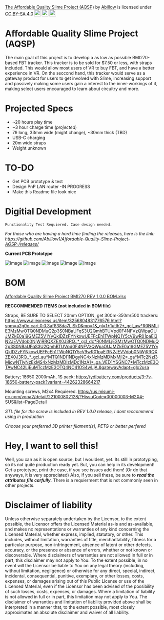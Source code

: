 <p xmlns:cc="http://creativecommons.org/ns#" xmlns:dct="http://purl.org/dc/terms/"><a property="dct:title" rel="cc:attributionURL" href="https://github.com/Abillow1/Affordable-Quality-Slime-Project-AQSP-/tree/main">The Affordable Quality Slime Project (AQSP)</a> by <a rel="cc:attributionURL dct:creator" property="cc:attributionName" href="https://github.com/Abillow1">Abillow</a> is licensed under <a href="https://creativecommons.org/licenses/by-sa/4.0/?ref=chooser-v1" target="_blank" rel="license noopener noreferrer" style="display:inline-block;">CC BY-SA 4.0<img style="height:22px!important;margin-left:3px;vertical-align:text-bottom;" src="https://mirrors.creativecommons.org/presskit/icons/cc.svg?ref=chooser-v1" alt=""><img style="height:22px!important;margin-left:3px;vertical-align:text-bottom;" src="https://mirrors.creativecommons.org/presskit/icons/by.svg?ref=chooser-v1" alt=""><img style="height:22px!important;margin-left:3px;vertical-align:text-bottom;" src="https://mirrors.creativecommons.org/presskit/icons/sa.svg?ref=chooser-v1" alt=""></a></p>

# Affordable Quality Slime Project (AQSP)

The main goal of this project is to develop a as low as possible BMI270-based FBT tracker. This tracker is to be sold for $7.50 or less, with straps included. This would allow most users of VR to buy FBT, and have a better experience in VR. On the seccond hand, this tracker would serve as a gateway product for users to get involved with Slime, increasing support and passively making some users gain a interest to the inner-workings of it, making select users encouraged to learn about circuitry and more.

# **Projected Specs**
- ~20 hours play time
- ~3 hour charge time (*projected*)
- 79 long, 33mm wide (might change), ~30mm thick (TBD)
- USB-C charging
- 20m wide straps
- Weight unknown

# TO-DO

- Get PCB prototype & test
- Design PnP LAN router -IN PROGRESS
- Make this Readme file look nice

# Digitial Development

    Functionality Test Requiered. Case design needed.

*For those who are having a hard time finding the releases, here is the link: https://github.com/Abillow1/Affordable-Quality-Slime-Project-AQSP-/releases/*
    
**Current PCB Prototype**

![image](https://github.com/user-attachments/assets/12741c01-e1e8-4656-9d9a-8cdb1c8714e8)
![image](https://github.com/user-attachments/assets/ad5b6b36-636c-4443-8428-7c053ddf7982)
![image](https://github.com/user-attachments/assets/374028b6-4a9c-4c0d-b48c-de3b9e4bee67)
![image](https://github.com/user-attachments/assets/df03f552-bde0-441e-ae3b-033dec7aac09)
![image](https://github.com/user-attachments/assets/709e26f4-396c-4d0c-88a7-3deacb4ae595)

# BOM

[Affordable Quality Slime Project BMI270 REV 1.0.0 BOM.xlsx](https://github.com/user-attachments/files/18340837/Affordable.Quality.Slime.Project.BMI270.REV.1.0.0.BOM.xlsx)

**RECCOMMENDED ITEMS (not included in BOM file)**

Straps, BE SURE TO SELECT 20mm OPTION, get 300m-350m/500 trackers: https://www.aliexpress.us/item/3256804831776576.html?spm=a2g0o.cart.0.0.3af838da7LiSkD&mp=1&_gl=1*1utlh2*_gcl_aw*R0NMLjE3MzMwOTQ0NDMuQ2p3S0NBaUFqS3U2QmhBTUVpd0F4NFVzQWpaOUJMZkE0a19GMEZ5V1YyQklDZzFYNkxwUEFFcEh1TWpNQ1Y5cV9wR01paEl3N2JEVVdob0NjWjRRQXZEX0J3RQ..*_gcl_dc*R0NMLjE3MzMwOTQ0NDMuQ2p3S0NBaUFqS3U2QmhBTUVpd0F4NFVzQWpaOUJMZkE0a19GMEZ5V1YyQklDZzFYNkxwUEFFcEh1TWpNQ1Y5cV9wR01paEl3N2JEVVdob0NjWjRRQXZEX0J3RQ..*_gcl_au*MTQ1NDI1NDgyNC4xNzMzMDMxMjI2*_ga*MTc2NzI3MjcwNTIyNzExMS4xNzMzMDIzMDc1NzA1*_ga_VED1YSGNC7*MTczMzE3OTAwNC42LjEuMTczMzE3OTQ4NC41OS4wLjA.&gatewayAdapt=glo2usa

Battery; 18650 2000mAh, 1S pack: https://ydlbattery.com/products/3-7v-18650-battery-pack?variant=44262328664217

Mounting screws, M2x4 Requiered. https://us.misumi-ec.com/vona2/detail/221000802128/?HissuCode=00000003-M2X4-SUS&list=PageDetail

*STL file for the screw is included in REV 1.0.0 release, I dont reccommend using in production*

*Choose your preferred 3D printer filament(s), PETG or better perfered*

# Hey, I want to sell this!

Well, you can as it is open source, but I wouldent, yet. Its still in prototyping, so its not quite production ready yet. But, you can help in its development! Get a prototype, print the case, if you see issues add them! (Or do that anyways, it is very appreciated) Also, if you sell these, be sure to ***read the attributes file carfully.*** There is a requierment that is not commonly seen in other projects.

# Disclaimer of liability

Unless otherwise separately undertaken by the Licensor, to the extent possible, the Licensor offers the Licensed Material as-is and as-available, and makes no representations or warranties of any kind concerning the Licensed Material, whether express, implied, statutory, or other. This includes, without limitation, warranties of title, merchantability, fitness for a particular purpose, non-infringement, absence of latent or other defects, accuracy, or the presence or absence of errors, whether or not known or discoverable. Where disclaimers of warranties are not allowed in full or in part, this disclaimer may not apply to You.
To the extent possible, in no event will the Licensor be liable to You on any legal theory (including, without limitation, negligence) or otherwise for any direct, special, indirect, incidental, consequential, punitive, exemplary, or other losses, costs, expenses, or damages arising out of this Public License or use of the Licensed Material, even if the Licensor has been advised of the possibility of such losses, costs, expenses, or damages. Where a limitation of liability is not allowed in full or in part, this limitation may not apply to You.
The disclaimer of warranties and limitation of liability provided above shall be interpreted in a manner that, to the extent possible, most closely approximates an absolute disclaimer and waiver of all liability.

